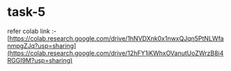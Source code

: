 # task-5
refer colab link :- [https://colab.research.google.com/drive/1hNVDXnk0x1nwxQJqn5PtNLWfanmpgZJq?usp=sharing](https://colab.research.google.com/drive/12hFY1jKWhxOVanutUoZWrzB8i4RGGI9M?usp=sharing)
